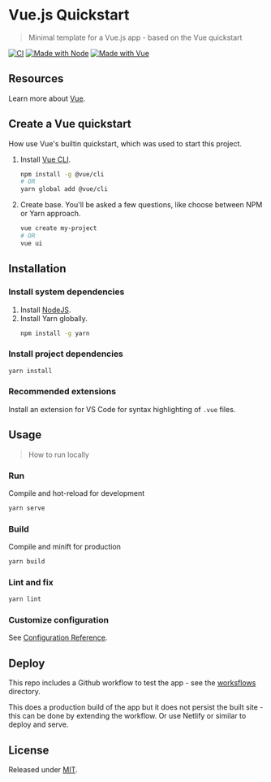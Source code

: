 # Vue.js Quickstart
> Minimal template for a Vue.js app - based on the Vue quickstart

[![CI](https://github.com/MichaelCurrin/vue-js-quickstart/workflows/CI/badge.svg)](https://github.com/MichaelCurrin/vue-js-quickstart/actions)
[![Made with Node](https://img.shields.io/badge/Node.js->=10.X-blue)](https://nodejs.org)
[![Made with Vue](https://img.shields.io/github/package-json/dependency-version/MichaelCurrin/vue-js-quickstart/vue)](https://www.npmjs.com/package/vue)


## Resources

Learn more about [Vue](https://github.com/MichaelCurrin/learn-to-code/blob/master/en/topics/scripting_languages/JavaScript/frameworks.md#vue).


## Create a Vue quickstart

How use Vue's builtin quickstart, which was used to start this project.

1. Install [Vue CLI](https://cli.vuejs.org/).
    ```sh
    npm install -g @vue/cli
    # OR
    yarn global add @vue/cli
    ```
2. Create base. You'll be asked a few questions, like choose between NPM or Yarn approach.
    ```sh
    vue create my-project
    # OR
    vue ui
    ```


## Installation

### Install system dependencies

1. Install [NodeJS](https://github.com/MichaelCurrin/learn-to-code/blob/master/en/topics/scripting_languages/JavaScript/node.md).
2. Install Yarn globally.
    ```sh
    npm install -g yarn
    ```
    
### Install project dependencies

```sh
yarn install
```

### Recommended extensions

Install an extension for VS Code for syntax highlighting of `.vue` files.


## Usage
> How to run locally

### Run

Compile and hot-reload for development

```sh
yarn serve
```

### Build

Compile and minift for production

```sh
yarn build
```

### Lint and fix

```sh
yarn lint
```

### Customize configuration

See [Configuration Reference](https://cli.vuejs.org/config/).


## Deploy

This repo includes a Github workflow to test the app - see the [worksflows](/.github/workflows/) directory.

This does a production build of the app but it does not persist the built site - this can be done by extending the workflow. Or use Netlify or similar to deploy and serve.


## License

Released under [MIT](/LICENSE).
